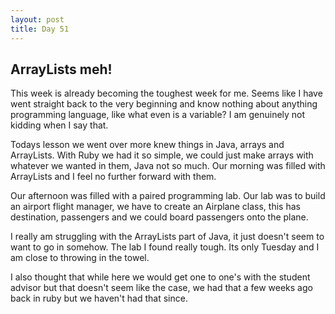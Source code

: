 ```yaml
---
layout: post
title: Day 51
---
```



## ArrayLists meh!

This week is already becoming the toughest week for me. Seems like I have went straight back to the very beginning and know nothing about anything programming language, like what even is a variable? I am genuinely not kidding when I say that.

Todays lesson we went over more knew things in Java, arrays and ArrayLists. With Ruby we had it so simple, we could just make arrays with whatever we wanted in them, Java not so much. Our morning was filled with ArrayLists and I feel no further forward with them.

Our afternoon was filled with a paired programming lab. Our lab was to build an airport flight manager, we have to create an Airplane class, this has destination, passengers and we could board passengers onto the plane.

I really am struggling with the ArrayLists part of Java, it just doesn't seem to want to go in somehow. The lab I found really tough. Its only Tuesday and I am close to throwing in the towel.

I also thought that while here we would get one to one's with the student advisor but that doesn't seem like the case, we had that a few weeks ago back in ruby but we haven't had that since.
